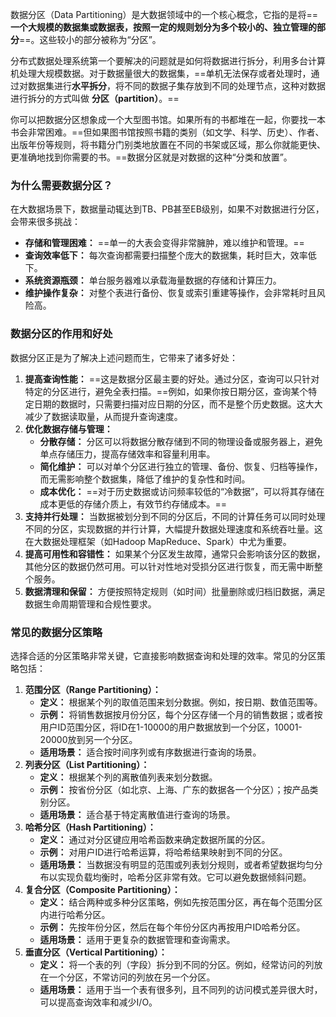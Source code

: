 数据分区（Data Partitioning）是大数据领域中的一个核心概念，它指的是将==**一个大规模的数据集或数据表，按照一定的规则划分为多个较小的、独立管理的部分**==。这些较小的部分被称为“分区”。

分布式数据处理系统第一个要解决的问题就是如何将数据进行拆分，利用多台计算机处理大规模数据。对于数据量很大的数据集，==单机无法保存或者处理时，通过对数据集进行**水平拆分**，将不同的数据子集存放到不同的处理节点，这种对数据进行拆分的方式叫做 **分区（partition）**。==

你可以把数据分区想象成一个大型图书馆。如果所有的书都堆在一起，你要找一本书会非常困难。==但如果图书馆按照书籍的类别（如文学、科学、历史）、作者、出版年份等规则，将书籍分门别类地放置在不同的书架或区域，那么你就能更快、更准确地找到你需要的书。==数据分区就是对数据的这种“分类和放置”。

### 为什么需要数据分区？

在大数据场景下，数据量动辄达到TB、PB甚至EB级别，如果不对数据进行分区，会带来很多挑战：

- **存储和管理困难：** ==单一的大表会变得非常臃肿，难以维护和管理。==
- **查询效率低下：** 每次查询都需要扫描整个庞大的数据集，耗时巨大，效率低下。
- **系统资源瓶颈：** 单台服务器难以承载海量数据的存储和计算压力。
- **维护操作复杂：** 对整个表进行备份、恢复或索引重建等操作，会非常耗时且风险高。

### 数据分区的作用和好处

数据分区正是为了解决上述问题而生，它带来了诸多好处：

1. **提高查询性能：** ==这是数据分区最主要的好处。通过分区，查询可以只针对特定的分区进行，避免全表扫描。==例如，如果你按日期分区，查询某个特定日期的数据时，只需要扫描对应日期的分区，而不是整个历史数据。这大大减少了数据读取量，从而提升查询速度。
2. **优化数据存储与管理：**
    - **分散存储：** 分区可以将数据分散存储到不同的物理设备或服务器上，避免单点存储压力，提高存储效率和容量利用率。
    - **简化维护：** 可以对单个分区进行独立的管理、备份、恢复、归档等操作，而无需影响整个数据集，降低了维护的复杂性和时间。
    - **成本优化：** ==对于历史数据或访问频率较低的“冷数据”，可以将其存储在成本更低的存储介质上，有效节约存储成本。==
3. **支持并行处理：** 当数据被划分到不同的分区后，不同的计算任务可以同时处理不同的分区，实现数据的并行计算，大幅提升数据处理速度和系统吞吐量。这在大数据处理框架（如Hadoop MapReduce、Spark）中尤为重要。
4. **提高可用性和容错性：** 如果某个分区发生故障，通常只会影响该分区的数据，其他分区的数据仍然可用。可以针对性地对受损分区进行恢复，而无需中断整个服务。
5. **数据清理和保留：** 方便按照特定规则（如时间）批量删除或归档旧数据，满足数据生命周期管理和合规性要求。


### 常见的数据分区策略

选择合适的分区策略非常关键，它直接影响数据查询和处理的效率。常见的分区策略包括：

1. **范围分区（Range Partitioning）：**
    - **定义：** 根据某个列的取值范围来划分数据。例如，按日期、数值范围等。
    - **示例：** 将销售数据按月份分区，每个分区存储一个月的销售数据；或者按用户ID范围分区，将ID在1-10000的用户数据放到一个分区，10001-20000放到另一个分区。
    - **适用场景：** 适合按时间序列或有序数据进行查询的场景。
2. **列表分区（List Partitioning）：**
    - **定义：** 根据某个列的离散值列表来划分数据。
    - **示例：** 按省份分区（如北京、上海、广东的数据各一个分区）；按产品类别分区。
    - **适用场景：** 适合基于特定离散值进行查询的场景。
3. **哈希分区（Hash Partitioning）：**
    - **定义：** 通过对分区键应用哈希函数来确定数据所属的分区。
    - **示例：** 对用户ID进行哈希运算，将哈希结果映射到不同的分区。
    - **适用场景：** 当数据没有明显的范围或列表划分规则，或者希望数据均匀分布以实现负载均衡时，哈希分区非常有效。它可以避免数据倾斜问题。
4. **复合分区（Composite Partitioning）：**
    - **定义：** 结合两种或多种分区策略，例如先按范围分区，再在每个范围分区内进行哈希分区。
    - **示例：** 先按年份分区，然后在每个年份分区内再按用户ID哈希分区。
    - **适用场景：** 适用于更复杂的数据管理和查询需求。
5. **垂直分区（Vertical Partitioning）：**
    - **定义：** 将一个表的列（字段）拆分到不同的分区。例如，经常访问的列放在一个分区，不常访问的列放在另一个分区。
    - **适用场景：** 适用于当一个表有很多列，且不同列的访问模式差异很大时，可以提高查询效率和减少I/O。